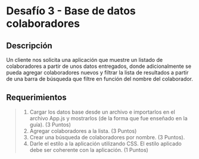 # Desafío 3 - Base de datos colaboradores

## Descripción

Un cliente nos solicita una aplicación que muestre un listado de colaboradores a partir de
unos datos entregados, donde adicionalmente se pueda agregar colaboradores nuevos y
filtrar la lista de resultados a partir de una barra de búsqueda que filtre en función del
nombre del colaborador.

## Requerimientos

> 1. Cargar los datos base desde un archivo e importarlos en el archivo App.js y mostrarlos (de la forma que fue enseñado en la guía). (3 Puntos)
> 2. Agregar colaboradores a la lista. (3 Puntos)
> 3. Crear una búsqueda de colaboradores por nombre. (3 Puntos).
> 4.  Darle el estilo a la aplicación utilizando CSS. El estilo aplicado debe ser coherente con la aplicación. (1 Puntos)
